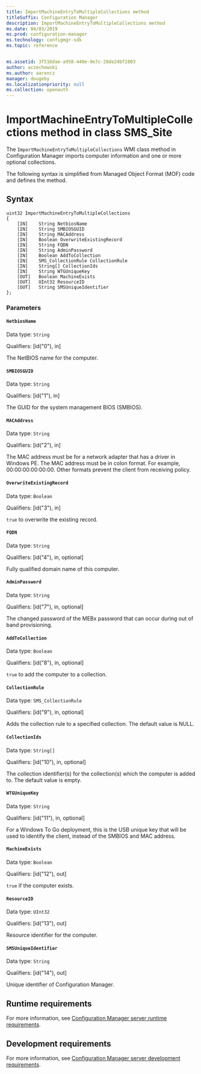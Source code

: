 ```yaml
---
title: ImportMachineEntryToMultipleCollections method
titleSuffix: Configuration Manager
description: ImportMachineEntryToMultipleCollections method
ms.date: 04/03/2019
ms.prod: configuration-manager
ms.technology: configmgr-sdk
ms.topic: reference


ms.assetid: 3f516dae-a958-440e-9e7c-28de24bf2803
author: aczechowski
ms.author: aaroncz
manager: dougeby
ms.localizationpriority: null
ms.collection: openauth
---
```


# ImportMachineEntryToMultipleCollections method in class SMS_Site

The `ImportMachineEntryToMultipleCollections` WMI class method in Configuration Manager imports computer information and one or more optional collections.  

The following syntax is simplified from Managed Object Format (MOF) code and defines the method.  

## Syntax  

```  
uint32 ImportMachineEntryToMultipleCollections
{  
    [IN]    String NetbiosName  
    [IN]    String SMBIOSGUID  
    [IN]    String MACAddress  
    [IN]    Boolean OverwriteExistingRecord  
    [IN]    String FQDN  
    [IN]    String AdminPassword  
    [IN]    Boolean AddToCollection  
    [IN]    SMS_CollectionRule CollectionRule  
    [IN]    String[] CollectionIds  
    [IN]    String WTGUniqueKey  
    [OUT]   Boolean MachineExists  
    [OUT]   UInt32 ResourceID  
    [OUT]   String SMSUniqueIdentifier  
};  
```  

### Parameters  

#### `NetbiosName`

Data type: `String`  

Qualifiers: [id("0"), in]  

The NetBIOS name for the computer.  

#### `SMBIOSGUID`

Data type: `String`  

Qualifiers: [id("1"), in]  

The GUID for the system management BIOS (SMBIOS).  

#### `MACAddress`

Data type: `String`  

Qualifiers: [id("2"), in]  

The MAC address must be for a network adapter that has a driver in Windows PE. The MAC address must be in colon format. For example, 00:00:00:00:00:00. Other formats prevent the client from receiving policy.  

#### `OverwriteExistingRecord`

Data type: `Boolean`  

Qualifiers: [id("3"), in]  

`true` to overwrite the existing record.  

#### `FQDN`

Data type: `String`  

Qualifiers: [id("4"), in, optional]  

Fully qualified domain name of this computer.  

#### `AdminPassword`

Data type: `String`  

Qualifiers: [id("7"), in, optional]  

The changed password of the MEBx password that can occur during out of band provisioning.  

#### `AddToCollection`

Data type: `Boolean`  

Qualifiers: [id("8"), in, optional]  

`true` to add the computer to a collection.  

#### `CollectionRule`

Data type: `SMS_CollectionRule`  

Qualifiers: [id("9"), in, optional]  

Adds the collection rule to a specified collection. The default value is NULL.  

#### `CollectionIds`

Data type: `String[]`  

Qualifiers: [id("10"), in, optional]  

The collection identifier(s) for the collection(s) which the computer is added to. The default value is empty.  

#### `WTGUniqueKey`

Data type: `String`  

Qualifiers: [id("11"), in, optional]  

For a Windows To Go deployment, this is the USB unique key that will be used to identify the client, instead of the SMBIOS and MAC address.  

#### `MachineExists`

Data type: `Boolean`  

Qualifiers: [id("12"), out]  

`true` if the computer exists.  

#### `ResourceID`

Data type: `UInt32`  

Qualifiers: [id("13"), out]  

Resource identifier for the computer.  

#### `SMSUniqueIdentifier`

Data type: `String`  

Qualifiers: [id("14"), out]  

Unique identifier of Configuration Manager.  

## Runtime requirements  

For more information, see [Configuration Manager server runtime requirements](../../../../core/reqs/server-runtime-requirements.md).  

## Development requirements  

For more information, see [Configuration Manager server development requirements](../../../../core/reqs/server-development-requirements.md).
